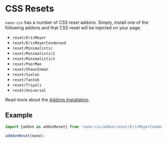 # CSS Resets

`nano-css` has a number of CSS reset addons. Simply, install one of the following
addons and that CSS reset will be injected on your page.

- `reset/EricMeyer`
- `reset/EricMeyerCondensed`
- `reset/Minimalistic`
- `reset/Minimalistic2`
- `reset/Minimalistic3`
- `reset/PoorMan`
- `reset/ShaunInman`
- `reset/Siolon`
- `reset/Tantek`
- `reset/Tripoli`
- `reset/Universal`

Read more about the [Addons Installation](./Addons.md#addon-installation).


## Example

```js
import {addon as addonReset} from 'nano-css/addon/reset/EricMeyerCondensed';

adddonReset(nano);
```
